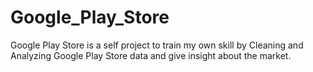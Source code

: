 # Google_Play_Store
Google Play Store is a self project to train my own skill by Cleaning and Analyzing Google Play Store data and give insight about the market.

